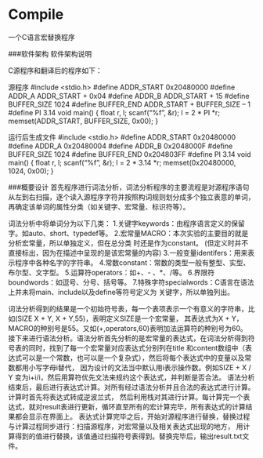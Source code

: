# Compile
一个C语言宏替换程序

###软件架构
软件架构说明

C源程序和翻译后的程序如下：

源程序 
#include <stdio.h> 
#define ADDR_START 0x20480000 
#define ADDR_A ADDR_START + 0x04 
#define ADDR_B ADDR_START + 15
#define BUFFER_SIZE 1024 
#define BUFFER_END ADDR_START + BUFFER_SIZE – 1 
#define PI 3.14 
void main() 
{
 float r, l; 
 scanf(“%f”, &r);
 l = 2 * PI *r;
 memset(ADDR_START, BUFFER_SIZE, 0x00); 
}

运行后生成文件 
#include <stdio.h> 
#define ADDR_START 0x20480000 
#define ADDR_A 0x20480004 
#define ADDR_B 0x2048000F 
#define BUFFER_SIZE 1024 
#define BUFFER_END 0x204803FF 
#define PI 3.14 
void main()
{ 
 float r, l;
 scanf(“%f”, &r);
 l = 2 * 3.14 *r;
 memset(0x20480000, 1024, 0x00); 
}

###概要设计
首先程序进行词法分析，词法分析程序的主要流程是对源程序语句从左到右扫描，逐个读入源程序字符并按照构词规则划分成多个独立表意的单词，
再确定该单词的属性分类（如关键字、宏常量、标识符等）。

词法分析中将单词分为以下几类：
1.关键字keywords：由程序语言定义的保留字。如auto、short、typedef等。 
2.宏常量MACRO：本次实验的主要目的就是分析宏常量，所以单独定义，但在总分类 时还是作为constant。
(但定义时并不直接标出，因为在描述中呈现的是该宏常量的内容) 
3.一般变量identifers：用来表示程序中各种名字的字符串。
4.常数constant：常数的类型一般有整型、实型、布尔型、文字型。
5.运算符operators：如+、- 、*、/等。
6.界限符boundwords：如逗号、分号、括号等。
7.特殊字符specialwords：C语言在语法上并未将main、include以及define等符号定义为 关键字，所以单独列出。

  词法分析得到的结果是一个初始符号表，每一个表项表示一个有意义的字符串，比如(SIZE X + Y, X + Y,55)，表明定义SIZE是一个宏常量，
其表达式为X + Y，MACRO的种别号是55。又如(+,operators,60)表明加法运算符的种别号为60。 
  接下来进行语法分析。语法分析首先分析的是宏常量的表达式，在词法分析得到符号表的同时，找到了每一个宏常量对应表达式分别列在title
和content数组中（表达式可以是一个常数，也可以是一个复杂式），然后将每个表达式中的变量以及常数都用小写字母i替代，
因为设计的文法当中默认用i表示操作数。例如SIZE + X / Y 变为i+i/i，然后用算符优先文法来规约这个表达式，并判断是否合法。 
  语法分析结束后，最后进行表达式计算。对所有经过语法分析并且合法的表达式进行计算。计算时首先将表达式转成逆波兰式，
然后利用栈对其进行计算。每计算完一个表达式，就对result表进行更新，循环直至所有的宏计算完毕，所有表达式的计算结果都会显示在界面上。
表达式计算完毕之后，开始对源程序进行替换，替换过程与计算过程同步进行：扫描源程序，对宏常量以及相关表达式出现的地方，
用计算得到的值进行替换，该值通过扫描符号表得到。替换完毕后，输出result.txt文件。
